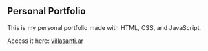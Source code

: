 ## Personal Portfolio

This is my personal portfolio made with HTML, CSS, and JavaScript.

Access it here: [villasanti.ar](https://villasanti.ar)
